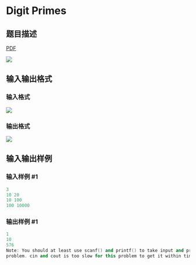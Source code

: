 # Digit Primes

## 题目描述

[problemUrl]: https://uva.onlinejudge.org/index.php?option=com_onlinejudge&Itemid=8&category=17&page=show_problem&problem=1474

[PDF](https://uva.onlinejudge.org/external/105/p10533.pdf)

![](https://cdn.luogu.com.cn/upload/vjudge_pic/UVA10533/55437aba1a3e80571726a1be20c45a3f18ea6a9c.png)

## 输入输出格式

### 输入格式

![](https://cdn.luogu.com.cn/upload/vjudge_pic/UVA10533/17fb1cf5a95f92ed0e8cf7ef1359a39fe02403a8.png)

### 输出格式

![](https://cdn.luogu.com.cn/upload/vjudge_pic/UVA10533/58d00547c44d506e2b54b52e9b4660aec2310ff5.png)

## 输入输出样例

### 输入样例 #1

```cpp
3
10 20
10 100
100 10000
```


### 输出样例 #1

```cpp
1
10
576
Note: You should at least use scanf() and printf() to take input and produce output for this
problem. cin and cout is too slow for this problem to get it within time limit.
```



